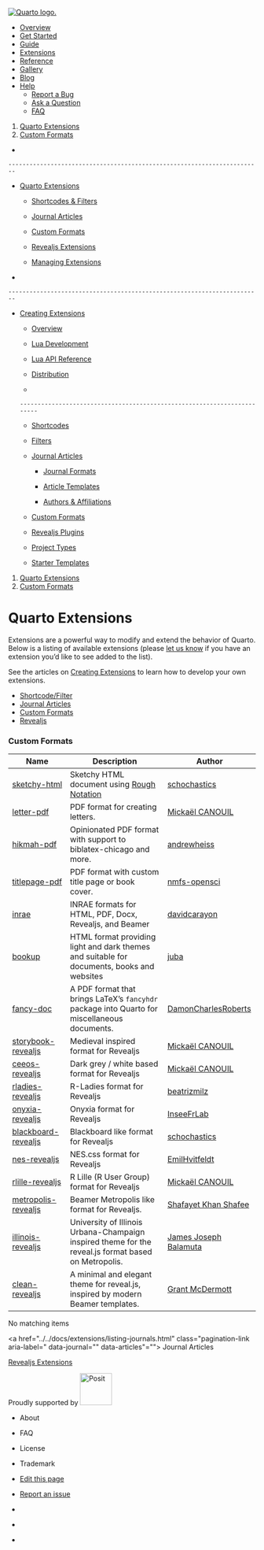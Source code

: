 <a href="../../index.html" class="navbar-brand navbar-brand-logo"><img
src="../../quarto.png" class="navbar-logo" alt="Quarto logo." /></a>

<span class="navbar-toggler-icon"></span>

-   <a href="../../index.html" class="nav-link"><span
    class="menu-text">Overview</span></a>
-   <a href="../../docs/get-started/index.html" class="nav-link"><span
    class="menu-text">Get Started</span></a>
-   <a href="../../docs/guide/index.html" class="nav-link"><span
    class="menu-text">Guide</span></a>
-   <a href="../../docs/extensions/index.html" class="nav-link active"
    aria-current="page"><span class="menu-text">Extensions</span></a>
-   <a href="../../docs/reference/index.html" class="nav-link"><span
    class="menu-text">Reference</span></a>
-   <a href="../../docs/gallery/index.html" class="nav-link"><span
    class="menu-text">Gallery</span></a>
-   <a href="../../docs/blog/index.html" class="nav-link"><span
    class="menu-text">Blog</span></a>
-   <a href="#" id="nav-menu-help" class="nav-link dropdown-toggle"
    role="button" data-bs-toggle="dropdown" aria-expanded="false"><span
    class="menu-text">Help</span></a>
    -   <a href="https://github.com/quarto-dev/quarto-cli/issues"
        class="dropdown-item"><em></em> <span class="dropdown-text">Report a
        Bug</span></a>
    -   <a href="https://github.com/quarto-dev/quarto-cli/discussions"
        class="dropdown-item"><em></em> <span class="dropdown-text">Ask a
        Question</span></a>
    -   <a href="../../docs/faq/index.html" class="dropdown-item"><em></em>
        <span class="dropdown-text">FAQ</span></a>

<a href="https://twitter.com/quarto_pub"
class="quarto-navigation-tool px-1" aria-label="Quarto Twitter"
title="Quarto Twitter"><em></em></a>
<a href="https://github.com/quarto-dev/quarto-cli"
class="quarto-navigation-tool px-1" aria-label="Quarto GitHub"
title="Quarto GitHub"><em></em></a>
<a href="https://quarto.org/docs/blog/index.xml"
class="quarto-navigation-tool px-1" aria-label="Quarto Blog RSS"
title="Quarto Blog RSS"><em></em></a>

1.  [Quarto Extensions](../../docs/extensions/index.html)
2.  [Custom Formats](../../docs/extensions/listing-formats.html)

<span class="flex-grow-1" role="button" bs-toggle="collapse"
bs-target=".quarto-sidebar-collapse-item" aria-controls="quarto-sidebar"
aria-expanded="false" aria-label="Toggle sidebar navigation"
onclick="if (window.quartoToggleHeadroom) { window.quartoToggleHeadroom(); }"></span>

-   

    ------------------------------------------------------------------------

-   <a href="../../docs/extensions/index.html"
    class="sidebar-item-text sidebar-link"><span class="menu-text">Quarto
    Extensions</span></a> <span class="sidebar-item-toggle text-start"
    bs-toggle="collapse" bs-target="#quarto-sidebar-section-1"
    aria-expanded="true" aria-label="Toggle section"></span>

    -   <a href="../../docs/extensions/listing-filters.html"
        class="sidebar-item-text sidebar-link"><span
        class="menu-text">Shortcodes &amp; Filters</span></a>

    -   <a href="../../docs/extensions/listing-journals.html"
        class="sidebar-item-text sidebar-link"><span class="menu-text">Journal
        Articles</span></a>

    -   <a href="../../docs/extensions/listing-formats.html"
        class="sidebar-item-text sidebar-link active"><span
        class="menu-text">Custom Formats</span></a>

    -   <a href="../../docs/extensions/listing-revealjs.html"
        class="sidebar-item-text sidebar-link"><span class="menu-text">Revealjs
        Extensions</span></a>

    -   <a href="../../docs/extensions/managing.html"
        class="sidebar-item-text sidebar-link"><span class="menu-text">Managing
        Extensions</span></a>

-   

    ------------------------------------------------------------------------

-   <a href="../../docs/extensions/creating.html"
    class="sidebar-item-text sidebar-link"><span class="menu-text">Creating
    Extensions</span></a> <span class="sidebar-item-toggle text-start"
    bs-toggle="collapse" bs-target="#quarto-sidebar-section-2"
    aria-expanded="true" aria-label="Toggle section"></span>

    -   <a href="../../docs/extensions/creating.html"
        class="sidebar-item-text sidebar-link"><span
        class="menu-text">Overview</span></a>

    -   <a href="../../docs/extensions/lua.html"
        class="sidebar-item-text sidebar-link"><span class="menu-text">Lua
        Development</span></a>

    -   <a href="../../docs/extensions/lua-api.html"
        class="sidebar-item-text sidebar-link"><span class="menu-text">Lua API
        Reference</span></a>

    -   <a href="../../docs/extensions/distributing.html"
        class="sidebar-item-text sidebar-link"><span
        class="menu-text">Distribution</span></a>

    -   

        ------------------------------------------------------------------------

    -   <a href="../../docs/extensions/shortcodes.html"
        class="sidebar-item-text sidebar-link"><span
        class="menu-text">Shortcodes</span></a>

    -   <a href="../../docs/extensions/filters.html"
        class="sidebar-item-text sidebar-link"><span
        class="menu-text">Filters</span></a>

    -   <a href="../../docs/journals/formats.html"
        class="sidebar-item-text sidebar-link"><span class="menu-text">Journal
        Articles</span></a> <span
        class="sidebar-item-toggle text-start collapsed"
        bs-toggle="collapse" bs-target="#quarto-sidebar-section-3"
        aria-expanded="false" aria-label="Toggle section"></span>

        -   <a href="../../docs/journals/formats.html"
            class="sidebar-item-text sidebar-link"><span class="menu-text">Journal
            Formats</span></a>

        -   <a href="../../docs/journals/templates.html"
            class="sidebar-item-text sidebar-link"><span class="menu-text">Article
            Templates</span></a>

        -   <a href="../../docs/journals/authors.html"
            class="sidebar-item-text sidebar-link"><span class="menu-text">Authors
            &amp; Affiliations</span></a>

    -   <a href="../../docs/extensions/formats.html"
        class="sidebar-item-text sidebar-link"><span class="menu-text">Custom
        Formats</span></a>

    -   <a href="../../docs/extensions/revealjs.html"
        class="sidebar-item-text sidebar-link"><span class="menu-text">Revealjs
        Plugins</span></a>

    -   <a href="../../docs/extensions/project-types.html"
        class="sidebar-item-text sidebar-link"><span class="menu-text">Project
        Types</span></a>

    -   <a href="../../docs/extensions/starter-templates.html"
        class="sidebar-item-text sidebar-link"><span class="menu-text">Starter
        Templates</span></a>

1.  [Quarto Extensions](../../docs/extensions/index.html)
2.  [Custom Formats](../../docs/extensions/listing-formats.html)

# Quarto Extensions

Extensions are a powerful way to modify and extend the behavior of
Quarto. Below is a listing of available extensions (please [let us
know](https://github.com/quarto-dev/quarto-web/tree/main/docs/extensions/listings)
if you have an extension you’d like to see added to the list).

See the articles on [Creating
Extensions](../../docs/extensions/creating.html) to learn how to develop
your own extensions.

-   <a href="listing-filters.html"
    class="nav-link"><em></em>Shortcode/Filter</a>
-   <a href="listing-journals.html" class="nav-link"><em></em>Journal
    Articles</a>
-   <a href="listing-formats.html" class="nav-link"><em></em>Custom
    Formats</a>
-   <a href="listing-revealjs.html" class="nav-link"><em></em>Revealjs</a>

### Custom Formats

<span class="input-group-text"></span>

<table class="quarto-listing-table table">
<thead>
<tr class="header">
<th>Name</th>
<th>Description</th>
<th>Author</th>
</tr>
</thead>
<tbody class="list">
<tr class="odd" data-index="0" data-listing-name-sort="sketchy-html">
<td><a href="https://github.com/schochastics/quarto-sketchy-html"
class="name listing-name">sketchy-html</a></td>
<td><span class="listing-description">Sketchy HTML document using <a
href="https://roughnotation.com/">Rough Notation</a> </span></td>
<td><span class="listing-author"><a
href="https://github.com/schochastics">schochastics</a></span></td>
</tr>
<tr class="even" data-index="1" data-listing-name-sort="letter-pdf">
<td><a href="https://github.com/mcanouil/quarto-letter"
class="name listing-name">letter-pdf</a></td>
<td><span class="listing-description">PDF format for creating letters.
</span></td>
<td><span class="listing-author"><a
href="https://github.com/mcanouil">Mickaël CANOUIL</a></span></td>
</tr>
<tr class="odd" data-index="2" data-listing-name-sort="hikmah-pdf">
<td><a href="https://github.com/andrewheiss/hikmah-academic-quarto"
class="name listing-name">hikmah-pdf</a></td>
<td><span class="listing-description">Opinionated PDF format with
support to biblatex-chicago and more. </span></td>
<td><span class="listing-author"><a
href="https://github.com/andrewheiss">andrewheiss</a></span></td>
</tr>
<tr class="even" data-index="3" data-listing-name-sort="titlepage-pdf">
<td><a href="https://github.com/nmfs-opensci/quarto_titlepages"
class="name listing-name">titlepage-pdf</a></td>
<td><span class="listing-description">PDF format with custom title page
or book cover. </span></td>
<td><span class="listing-author"><a
href="https://github.com/nmfs-opensc">nmfs-opensci</a></span></td>
</tr>
<tr class="odd" data-index="4" data-listing-name-sort="inrae">
<td><a href="https://github.com/davidcarayon/quarto-inrae-extension"
class="name listing-name">inrae</a></td>
<td><span class="listing-description">INRAE formats for HTML, PDF, Docx,
Revealjs, and Beamer </span></td>
<td><span class="listing-author"><a
href="https://github.com/davidcarayon">davidcarayon</a></span></td>
</tr>
<tr class="even" data-index="5" data-listing-name-sort="bookup">
<td><a href="https://github.com/juba/bookup-html"
class="name listing-name">bookup</a></td>
<td><span class="listing-description">HTML format providing light and
dark themes and suitable for documents, books and websites </span></td>
<td><span class="listing-author"><a
href="https://github.com/juba">juba</a></span></td>
</tr>
<tr class="odd" data-index="6" data-listing-name-sort="fancy-doc">
<td><a href="https://github.com/DamonCharlesRoberts/fancy-doc"
class="name listing-name">fancy-doc</a></td>
<td><span class="listing-description">A PDF format that brings LaTeX’s
<code>fancyhdr</code> package into Quarto for miscellaneous documents.
</span></td>
<td><span class="listing-author"><a
href="https://github.com/DamonCharlesRoberts/">DamonCharlesRoberts</a></span></td>
</tr>
<tr class="even" data-index="7"
data-listing-name-sort="storybook-revealjs">
<td><a href="https://github.com/mcanouil/quarto-revealjs-storybook"
class="name listing-name">storybook-revealjs</a></td>
<td><span class="listing-description">Medieval inspired format for
Revealjs </span></td>
<td><span class="listing-author"><a
href="https://github.com/mcanouil">Mickaël CANOUIL</a></span></td>
</tr>
<tr class="odd" data-index="8" data-listing-name-sort="ceeos-revealjs">
<td><a href="https://github.com/mcanouil/quarto-revealjs-coeos"
class="name listing-name">ceeos-revealjs</a></td>
<td><span class="listing-description">Dark grey / white based format for
Revealjs </span></td>
<td><span class="listing-author"><a
href="https://github.com/mcanouil">Mickaël CANOUIL</a></span></td>
</tr>
<tr class="even" data-index="9"
data-listing-name-sort="rladies-revealjs">
<td><a href="https://github.com/beatrizmilz/quarto-rladies-theme"
class="name listing-name">rladies-revealjs</a></td>
<td><span class="listing-description">R-Ladies format for Revealjs
</span></td>
<td><span class="listing-author"><a
href="https://github.com/beatrizmilz">beatrizmilz</a></span></td>
</tr>
<tr class="odd" data-index="10"
data-listing-name-sort="onyxia-revealjs">
<td><a href="https://github.com/InseeFrLab/onyxia-quarto"
class="name listing-name">onyxia-revealjs</a></td>
<td><span class="listing-description">Onyxia format for Revealjs
</span></td>
<td><span class="listing-author"><a
href="https://github.com/InseeFrLab">InseeFrLab</a></span></td>
</tr>
<tr class="even" data-index="11"
data-listing-name-sort="blackboard-revealjs">
<td><a href="https://github.com/schochastics/quarto-blackboard-theme"
class="name listing-name">blackboard-revealjs</a></td>
<td><span class="listing-description">Blackboard like format for
Revealjs </span></td>
<td><span class="listing-author"><a
href="https://github.com/schochastics">schochastics</a></span></td>
</tr>
<tr class="odd" data-index="12" data-listing-name-sort="nes-revealjs">
<td><a href="https://github.com/EmilHvitfeldt/quarto-nes-theme"
class="name listing-name">nes-revealjs</a></td>
<td><span class="listing-description">NES.css format for Revealjs
</span></td>
<td><span class="listing-author"><a
href="https://github.com/EmilHvitfeldt">EmilHvitfeldt</a></span></td>
</tr>
<tr class="even" data-index="13"
data-listing-name-sort="rlille-revealjs">
<td><a href="https://github.com/RLille/quarto-revealjs-rlille"
class="name listing-name">rlille-revealjs</a></td>
<td><span class="listing-description">R Lille (R User Group) format for
Revealjs </span></td>
<td><span class="listing-author"><a
href="https://github.com/mcanouil">Mickaël CANOUIL</a></span></td>
</tr>
<tr class="odd" data-index="14"
data-listing-name-sort="metropolis-revealjs">
<td><a href="https://github.com/shafayetShafee/metropolis"
class="name listing-name">metropolis-revealjs</a></td>
<td><span class="listing-description">Beamer Metropolis like format for
Revealjs. </span></td>
<td><span class="listing-author"><a
href="https://github.com/shafayetShafee">Shafayet Khan
Shafee</a></span></td>
</tr>
<tr class="even" data-index="15"
data-listing-name-sort="illinois-revealjs">
<td><a href="https://github.com/coatless/quarto-illinois"
class="name listing-name">illinois-revealjs</a></td>
<td><span class="listing-description">University of Illinois
Urbana-Champaign inspired theme for the reveal.js format based on
Metropolis. </span></td>
<td><span class="listing-author"><a
href="https://github.com/coatless">James Joseph Balamuta</a></span></td>
</tr>
<tr class="odd" data-index="16" data-listing-name-sort="clean-revealjs">
<td><a href="https://github.com/grantmcdermott/quarto-revealjs-clean"
class="name listing-name">clean-revealjs</a></td>
<td><span class="listing-description">A minimal and elegant theme for
reveal.js, inspired by modern Beamer templates. </span></td>
<td><span class="listing-author"><a
href="https://github.com/grantmcdermott">Grant McDermott</a></span></td>
</tr>
</tbody>
</table>

No matching items

<a href="../../docs/extensions/listing-journals.html"
class="pagination-link aria-label=" data-journal=""
data-articles"=""><em></em> <span class="nav-page-text">Journal
Articles</span></a>

<a href="../../docs/extensions/listing-revealjs.html"
class="pagination-link" aria-label="Revealjs Extensions"><span
class="nav-page-text">Revealjs Extensions</span> <em></em></a>

Proudly supported by [<img
src="https://www.rstudio.com/assets/img/posit-logo-fullcolor-TM.svg"
class="img-fluid" width="65" alt="Posit" />](https://posit.co)

-   <a href="../../about.html" class="nav-link"></a>

    About

-   <a href="../../docs/faq/index.html" class="nav-link"></a>

    FAQ

-   <a href="../../license.html" class="nav-link"></a>

    License

-   <a href="../../trademark.html" class="nav-link"></a>

    Trademark

-   <a
    href="https://github.com/quarto-dev/quarto-web/edit/main/docs/extensions/listing-formats.qmd"
    class="toc-action"><em></em>Edit this page</a>
-   <a href="https://github.com/quarto-dev/quarto-cli/issues/new/choose"
    class="toc-action"><em></em>Report an issue</a>

-   <a href="https://twitter.com/quarto_pub" class="nav-link"><em></em></a>
-   <a href="https://github.com/quarto-dev/quarto-cli"
    class="nav-link"><em></em></a>
-   <a href="https://quarto.org/docs/blog/index.xml"
    class="nav-link"><em></em></a>
